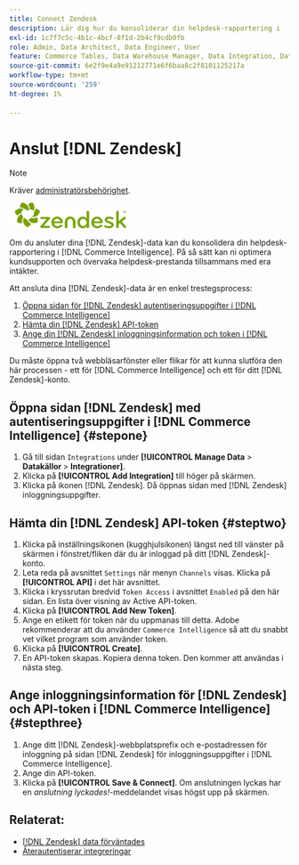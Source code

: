 ```yaml
---
title: Connect Zendesk
description: Lär dig hur du konsoliderar din helpdesk-rapportering i  [!DNL Commerce Intelligence].
exl-id: 1c7f7c5c-4b1c-4bcf-8f1d-2b4cf9cdb0fb
role: Admin, Data Architect, Data Engineer, User
feature: Commerce Tables, Data Warehouse Manager, Data Integration, Data Import/Export
source-git-commit: 6e2f9e4a9e91212771e6f6baa8c2f8101125217a
workflow-type: tm+mt
source-wordcount: '259'
ht-degree: 1%

---
```


# Anslut [!DNL Zendesk]

>[!NOTE]
>
>Kräver [administratörsbehörighet](../../../administrator/user-management/user-management.md).

![](../../../assets/Zendesk_logo.png)

Om du ansluter dina [!DNL Zendesk]-data kan du konsolidera din helpdesk-rapportering i [!DNL Commerce Intelligence]. På så sätt kan ni optimera kundsupporten och övervaka helpdesk-prestanda tillsammans med era intäkter.

Att ansluta dina [!DNL Zendesk]-data är en enkel trestegsprocess:

1. [Öppna sidan för  [!DNL Zendesk] autentiseringsuppgifter i [!DNL Commerce Intelligence]](#stepone)
1. [Hämta din  [!DNL Zendesk] API-token](#steptwo)
1. [Ange din  [!DNL Zendesk] inloggningsinformation och token i [!DNL Commerce Intelligence]](#stepthree)

Du måste öppna två webbläsarfönster eller flikar för att kunna slutföra den här processen - ett för [!DNL Commerce Intelligence] och ett för ditt [!DNL Zendesk]-konto.

## Öppna sidan [!DNL Zendesk] med autentiseringsuppgifter i [!DNL Commerce Intelligence] {#stepone}

1. Gå till sidan `Integrations` under **[!UICONTROL Manage Data** > **&#x200B; Datakällor &#x200B;**> **Integrationer]**.
1. Klicka på **[!UICONTROL Add Integration]** till höger på skärmen.
1. Klicka på ikonen [!DNL Zendesk]. Då öppnas sidan med [!DNL Zendesk] inloggningsuppgifter.

## Hämta din [!DNL Zendesk] API-token {#steptwo}

1. Klicka på inställningsikonen (kugghjulsikonen) längst ned till vänster på skärmen i fönstret/fliken där du är inloggad på ditt [!DNL Zendesk]-konto.
1. Leta reda på avsnittet `Settings` när menyn `Channels` visas. Klicka på **[!UICONTROL API]** i det här avsnittet.
1. Klicka i kryssrutan bredvid `Token Access` i avsnittet `Enabled` på den här sidan. En lista över visning av Active API-token.
1. Klicka på **[!UICONTROL Add New Token]**.
1. Ange en etikett för token när du uppmanas till detta. Adobe rekommenderar att du använder `Commerce Intelligence` så att du snabbt vet vilket program som använder token.
1. Klicka på **[!UICONTROL Create]**.
1. En API-token skapas. Kopiera denna token. Den kommer att användas i nästa steg.

## Ange inloggningsinformation för [!DNL Zendesk] och API-token i [!DNL Commerce Intelligence] {#stepthree}

1. Ange ditt [!DNL Zendesk]-webbplatsprefix och e-postadressen för inloggning på sidan [!DNL Zendesk] för inloggningsuppgifter i [!DNL Commerce Intelligence].
1. Ange din API-token.
1. Klicka på **[!UICONTROL Save & Connect]**. Om anslutningen lyckas har en *anslutning lyckades!*-meddelandet visas högst upp på skärmen.

## Relaterat:

* [ [!DNL Zendesk] data förväntades](../integrations/exp-zendesk-data.md)
* [Återautentiserar integreringar](https://experienceleague.adobe.com/docs/commerce-knowledge-base/kb/how-to/mbi-reauthenticating-integrations.html?lang=sv-SE)
